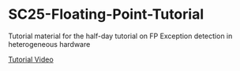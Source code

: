 # SC25-Floating-Point-Tutorial
Tutorial material for the half-day tutorial on FP Exception detection in heterogeneous hardware

[Tutorial Video](https://youtu.be/1Ka8g_06Nxg)



